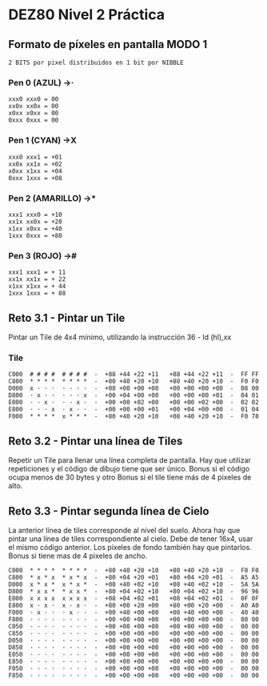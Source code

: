 # DEZ80 Nivel 2 Práctica 

## Formato de píxeles en pantalla MODO 1
    2 BITS por pixel distribuidos en 1 bit por NIBBLE
### Pen 0 (AZUL)        ->·
    xxx0 xxx0 = 00
    xx0x xx0x = 00
    x0xx x0xx = 00
    0xxx 0xxx = 00  
### Pen 1 (CYAN)        ->X
    xxx0 xxx1 = +01
    xx0x xx1x = +02
    x0xx x1xx = +04
    0xxx 1xxx = +08
### Pen 2 (AMARILLO)    ->*
    xxx1 xxx0 = +10
    xx1x xx0x = +20
    x1xx x0xx = +40
    1xxx 0xxx = +80
### Pen 3 (ROJO)        ->#
    xxx1 xxx1 = + 11
    xx1x xx1x = + 22
    x1xx x1xx = + 44
    1xxx 1xxx = + 88

## Reto 3.1 - Pintar un Tile
Pintar un Tile de 4x4 mínimo, utilizando la instrucción 36 - ld (hl),xx 

### Tile
```
C000  # # # #  # # # #  -  +88 +44 +22 +11   +88 +44 +22 +11  -  FF FF
C800  * * * *  * * * *  -  +80 +40 +20 +10   +80 +40 +20 +10  -  F0 F0
D000  x · · ·  · · · ·  -  +08 +00 +00 +00   +00 +00 +00 +00  -  08 00
D800  · x · ·  · · · x  -  +00 +04 +00 +00   +00 +00 +00 +01  -  04 01
E000  · · x ·  · · x ·  -  +00 +00 +02 +00   +00 +00 +02 +00  -  02 02
E800  · · · x  · x · ·  -  +00 +00 +00 +01   +00 +04 +00 +00  -  01 04
F000  * * * *  x * * *  -  +80 +40 +20 +10   +08 +40 +20 +10  -  F0 78
```
## Reto 3.2 - Pintar una línea de Tiles
Repetir un Tile para llenar una línea completa de pantalla. Hay que utilizar repeticiones y el código de dibujo tiene que ser único. Bonus si el código ocupa menos de 30 bytes y otro Bonus si el tile tiene más de 4 pixeles de alto.

## Reto 3.3 - Pintar segunda línea de Cielo
La anterior línea de tiles corresponde al nivel del suelo. Ahora hay que pintar una línea de tiles correspondiente al cielo. Debe de tener 16x4, usar el mismo código anterior. Los pixeles de fondo también hay que pintarlos. Bonus si tiene mas de 4 pixeles de ancho.
```
C000  * * * *  * * * *  -  +80 +40 +20 +10   +80 +40 +20 +10  -  F0 F0
C800  * x * x  * x * x  -  +80 +04 +20 +01   +80 +04 +20 +01  -  A5 A5
D000  x * x *  x * x *  -  +08 +40 +02 +10   +08 +40 +02 +10  -  5A 5A
D800  * x x *  * x x *  -  +80 +04 +02 +10   +80 +04 +02 +10  -  96 96
E000  x x x x  x x x x  -  +08 +04 +02 +01   +08 +04 +02 +01  -  0F 0F
E800  x · x ·  x · x ·  -  +80 +00 +20 +00   +80 +00 +20 +00  -  A0 A0
F000  · x · ·  · x · ·  -  +00 +40 +00 +00   +00 +40 +00 +00  -  40 40
F800  · · · ·  · · · ·  -  +00 +00 +00 +00   +00 +00 +00 +00  -  00 00
C050  · · · ·  · · · ·  -  +00 +00 +00 +00   +00 +00 +00 +00  -  00 00
C850  · · · ·  · · · ·  -  +00 +00 +00 +00   +00 +00 +00 +00  -  00 00
D050  · · · ·  · · · ·  -  +00 +00 +00 +00   +00 +00 +00 +00  -  00 00
D850  · · · ·  · · · ·  -  +00 +00 +00 +00   +00 +00 +00 +00  -  00 00
E050  · · · ·  · · · ·  -  +00 +00 +00 +00   +00 +00 +00 +00  -  00 00
E850  · · · ·  · · · ·  -  +00 +00 +00 +00   +00 +00 +00 +00  -  00 00
F050  · · · ·  · · · ·  -  +00 +00 +00 +00   +00 +00 +00 +00  -  00 00
F850  · · · ·  · · · ·  -  +00 +00 +00 +00   +00 +00 +00 +00  -  00 00
```
